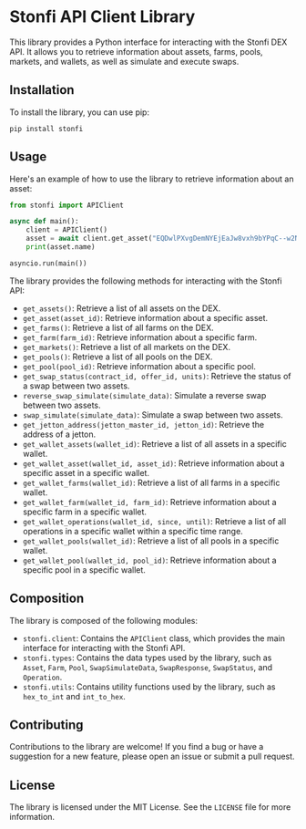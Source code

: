 # Stonfi API Client Library

This library provides a Python interface for interacting with the Stonfi DEX API. It allows you to retrieve information about assets, farms, pools, markets, and wallets, as well as simulate and execute swaps.

## Installation

To install the library, you can use pip:

```
pip install stonfi
```

## Usage

Here's an example of how to use the library to retrieve information about an asset:

```python
from stonfi import APIClient

async def main():
    client = APIClient()
    asset = await client.get_asset("EQDwlPXvgDemNYEjEaJw8vxh9bYPqC--w2NnqFryU6Ae6Eoz")
    print(asset.name)

asyncio.run(main())
```

The library provides the following methods for interacting with the Stonfi API:

* `get_assets()`: Retrieve a list of all assets on the DEX.
* `get_asset(asset_id)`: Retrieve information about a specific asset.
* `get_farms()`: Retrieve a list of all farms on the DEX.
* `get_farm(farm_id)`: Retrieve information about a specific farm.
* `get_markets()`: Retrieve a list of all markets on the DEX.
* `get_pools()`: Retrieve a list of all pools on the DEX.
* `get_pool(pool_id)`: Retrieve information about a specific pool.
* `get_swap_status(contract_id, offer_id, units)`: Retrieve the status of a swap between two assets.
* `reverse_swap_simulate(simulate_data)`: Simulate a reverse swap between two assets.
* `swap_simulate(simulate_data)`: Simulate a swap between two assets.
* `get_jetton_address(jetton_master_id, jetton_id)`: Retrieve the address of a jetton.
* `get_wallet_assets(wallet_id)`: Retrieve a list of all assets in a specific wallet.
* `get_wallet_asset(wallet_id, asset_id)`: Retrieve information about a specific asset in a specific wallet.
* `get_wallet_farms(wallet_id)`: Retrieve a list of all farms in a specific wallet.
* `get_wallet_farm(wallet_id, farm_id)`: Retrieve information about a specific farm in a specific wallet.
* `get_wallet_operations(wallet_id, since, until)`: Retrieve a list of all operations in a specific wallet within a specific time range.
* `get_wallet_pools(wallet_id)`: Retrieve a list of all pools in a specific wallet.
* `get_wallet_pool(wallet_id, pool_id)`: Retrieve information about a specific pool in a specific wallet.

## Composition

The library is composed of the following modules:

* `stonfi.client`: Contains the `APIClient` class, which provides the main interface for interacting with the Stonfi API.
* `stonfi.types`: Contains the data types used by the library, such as `Asset`, `Farm`, `Pool`, `SwapSimulateData`, `SwapResponse`, `SwapStatus`, and `Operation`.
* `stonfi.utils`: Contains utility functions used by the library, such as `hex_to_int` and `int_to_hex`.

## Contributing

Contributions to the library are welcome! If you find a bug or have a suggestion for a new feature, please open an issue or submit a pull request.

## License

The library is licensed under the MIT License. See the `LICENSE` file for more information.

